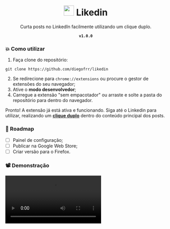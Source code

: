 <div align='center'>
<h1>
<img width='32' src="https://user-images.githubusercontent.com/56923620/219518854-cb03aa8d-7ae3-40fa-88b1-81ca7329088b.svg" />
Likedin<br/>
</h1>
Curta posts no LinkedIn facilmente utilizando um clique duplo.

<b>`v1.0.0`</b>

</div>

### 💥 Como utilizar

1) Faça clone do repositório:
```
git clone https://github.com/diegofrr/likedin
```

2) Se redirecione para `chrome://extensions` ou procure o gestor de extensões do seu navegador;
3) Ative o <b>modo desenvolvedor</b>;
4) Carregue a extensão "sem empacotador" ou arraste e solte a pasta do repositório para dentro do navegador.

Pronto! A extensão já está ativa e funcionando. Siga até o Linkedin para utilizar, realizando um <b><ins>clique duplo</ins></b> dentro do conteúdo principal dos posts.

### 🚀 Roadmap
- [ ] Painel de configuração;
- [ ] Publicar na Google Web Store;
- [ ] Criar versão para o Firefox.

### 📽️ Demonstração

<video src="https://user-images.githubusercontent.com/56923620/219525692-31d7bc97-9378-4cf4-9eec-08976dadc9e4.mp4"/>
